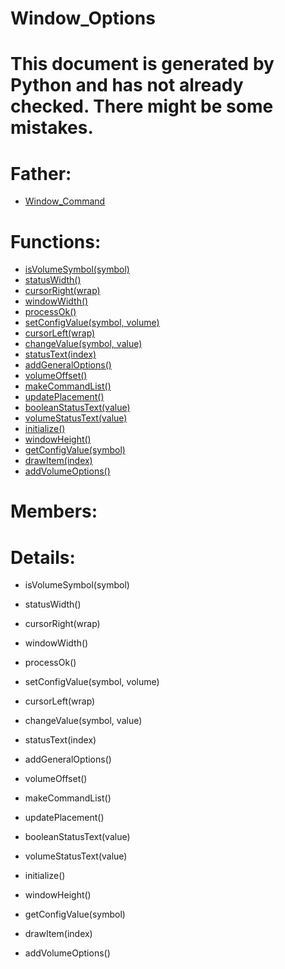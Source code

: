 Window_Options
===

# This document is generated by Python and has not already checked. There might be some mistakes.

# Father:
* [Window_Command](Window_Command.md)


# Functions:
* [isVolumeSymbol(symbol)](#isVolumeSymbol)
* [statusWidth()](#statusWidth)
* [cursorRight(wrap)](#cursorRight)
* [windowWidth()](#windowWidth)
* [processOk()](#processOk)
* [setConfigValue(symbol, volume)](#setConfigValue)
* [cursorLeft(wrap)](#cursorLeft)
* [changeValue(symbol, value)](#changeValue)
* [statusText(index)](#statusText)
* [addGeneralOptions()](#addGeneralOptions)
* [volumeOffset()](#volumeOffset)
* [makeCommandList()](#makeCommandList)
* [updatePlacement()](#updatePlacement)
* [booleanStatusText(value)](#booleanStatusText)
* [volumeStatusText(value)](#volumeStatusText)
* [initialize()](#initialize)
* [windowHeight()](#windowHeight)
* [getConfigValue(symbol)](#getConfigValue)
* [drawItem(index)](#drawItem)
* [addVolumeOptions()](#addVolumeOptions)

# Members:

# Details:
<p id=isVolumeSymbol></p>

* isVolumeSymbol(symbol)
	

<p id=statusWidth></p>

* statusWidth()
	

<p id=cursorRight></p>

* cursorRight(wrap)
	

<p id=windowWidth></p>

* windowWidth()
	

<p id=processOk></p>

* processOk()
	

<p id=setConfigValue></p>

* setConfigValue(symbol, volume)
	

<p id=cursorLeft></p>

* cursorLeft(wrap)
	

<p id=changeValue></p>

* changeValue(symbol, value)
	

<p id=statusText></p>

* statusText(index)
	

<p id=addGeneralOptions></p>

* addGeneralOptions()
	

<p id=volumeOffset></p>

* volumeOffset()
	

<p id=makeCommandList></p>

* makeCommandList()
	

<p id=updatePlacement></p>

* updatePlacement()
	

<p id=booleanStatusText></p>

* booleanStatusText(value)
	

<p id=volumeStatusText></p>

* volumeStatusText(value)
	

<p id=initialize></p>

* initialize()
	

<p id=windowHeight></p>

* windowHeight()
	

<p id=getConfigValue></p>

* getConfigValue(symbol)
	

<p id=drawItem></p>

* drawItem(index)
	

<p id=addVolumeOptions></p>

* addVolumeOptions()
	

